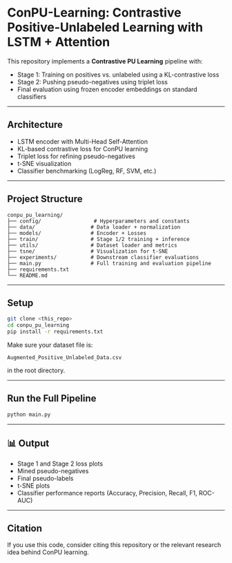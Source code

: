# ConPU-Learning: Contrastive Positive-Unlabeled Learning with LSTM + Attention

This repository implements a **Contrastive PU Learning** pipeline with:
- Stage 1: Training on positives vs. unlabeled using a KL-contrastive loss
- Stage 2: Pushing pseudo-negatives using triplet loss
- Final evaluation using frozen encoder embeddings on standard classifiers

---

## Architecture
- LSTM encoder with Multi-Head Self-Attention
- KL-based contrastive loss for ConPU learning
- Triplet loss for refining pseudo-negatives
- t-SNE visualization
- Classifier benchmarking (LogReg, RF, SVM, etc.)

---

## Project Structure

```
conpu_pu_learning/
├── config/                 # Hyperparameters and constants
├── data/                  # Data loader + normalization
├── models/                # Encoder + Losses
├── train/                 # Stage 1/2 training + inference
├── utils/                 # Dataset loader and metrics
├── tsne/                  # Visualization for t-SNE
├── experiments/           # Downstream classifier evaluations
├── main.py                # Full training and evaluation pipeline
├── requirements.txt
└── README.md
```

---

## Setup

```bash
git clone <this_repo>
cd conpu_pu_learning
pip install -r requirements.txt
```

Make sure your dataset file is:
```
Augmented_Positive_Unlabeled_Data.csv
```
in the root directory.

---

## Run the Full Pipeline

```bash
python main.py
```

---

## 📊 Output

- Stage 1 and Stage 2 loss plots
- Mined pseudo-negatives
- Final pseudo-labels
- t-SNE plots
- Classifier performance reports (Accuracy, Precision, Recall, F1, ROC-AUC)

---

## Citation

If you use this code, consider citing this repository or the relevant research idea behind ConPU learning.